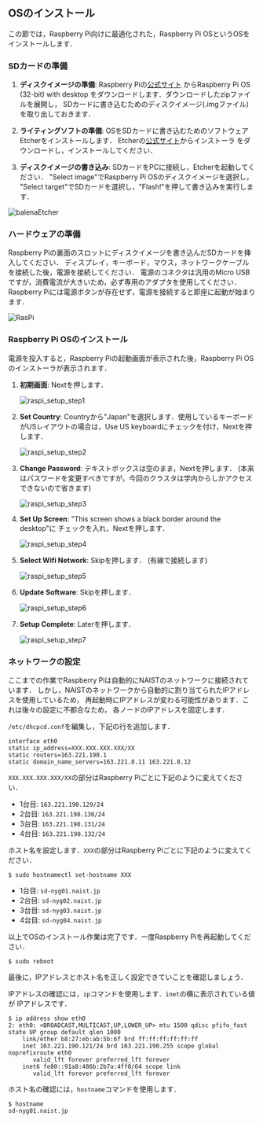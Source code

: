 ## OSのインストール

この節では，Raspberry Pi向けに最適化された，Raspberry Pi OSというOSをインストールします．

### SDカードの準備

1. **ディスクイメージの準備**:
Raspberry Piの[公式サイト](https://www.raspberrypi.org/downloads/raspberry-pi-os/)
からRaspberry Pi OS (32-bit) with desktop
をダウンロードします．ダウンロードしたzipファイルを展開し，
SDカードに書き込むためのディスクイメージ(.imgファイル)を取り出しておきます．

2. **ライティングソフトの準備**:
OSをSDカードに書き込むためのソフトウェアEtcherをインストールします．
Etcherの[公式サイト](https://www.balena.io/etcher/)からインストーラ
をダウンロードし，インストールしてください．

3. **ディスクイメージの書き込み**:
SDカードをPCに接続し，Etcherを起動してください．
    "Select image"でRaspberry Pi OSのディスクイメージを選択し，
    "Select target"でSDカードを選択し，"Flash!"を押して書き込みを実行します．

![balenaEtcher](img/balena_etcher.png)

### ハードウェアの準備

Raspberry Piの裏面のスロットにディスクイメージを書き込んだSDカードを挿入してください．
ディスプレイ，キーボード，マウス，ネットワークケーブルを接続した後，電源を接続してください．
電源のコネクタは汎用のMicro USBですが，消費電流が大きいため，必ず専用のアダプタを使用してください．
Raspberry Piには電源ボタンが存在せず，電源を接続すると即座に起動が始まります．

![RasPi](img/raspi.jpg)

### Raspberry Pi OSのインストール

電源を投入すると，Raspberry Piの起動画面が表示された後，Raspberry Pi OSのインストーラが表示されます．

1. **初期画面**: Nextを押します．

    ![raspi_setup_step1](img/raspi_setup_step1.png)

1. **Set Country**: Countryから"Japan"を選択します．使用しているキーボードがUSレイアウトの場合は，Use US keyboardにチェックを付け，Nextを押します．

    ![raspi_setup_step2](img/raspi_setup_step2.png)

2. **Change Password**: テキストボックスは空のまま，Nextを押します．
    (本来はパスワードを変更すべきですが，今回のクラスタは学内からしかアクセス
    できないので省きます)

    ![raspi_setup_step3](img/raspi_setup_step3.png)

3. **Set Up Screen**: "This screen shows a black border around the desktop"に
    チェックを入れ，Nextを押します．

    ![raspi_setup_step4](img/raspi_setup_step4.png)

4. **Select Wifi Network**: Skipを押します． (有線で接続します)

    ![raspi_setup_step5](img/raspi_setup_step5.png)

5. **Update Software**: Skipを押します．

    ![raspi_setup_step6](img/raspi_setup_step6.png)

6. **Setup Complete**: Laterを押します．

    ![raspi_setup_step7](img/raspi_setup_step7.png)

### ネットワークの設定

ここまでの作業でRaspberry Piは自動的にNAISTのネットワークに接続されています．
しかし，NAISTのネットワークから自動的に割り当てられたIPアドレスを使用しているため，
再起動時にIPアドレスが変わる可能性があります．これは後々の設定に不都合なため，
各ノードのIPアドレスを固定します．

`/etc/dhcpcd.conf`を編集し，下記の行を追加します．

```text
interface eth0
static ip_address=XXX.XXX.XXX.XXX/XX
static routers=163.221.190.1
static domain_name_servers=163.221.8.11 163.221.8.12
```

`XXX.XXX.XXX.XXX/XX`の部分はRaspberry Piごとに下記のように変えてください．

- 1台目: `163.221.190.129/24`
- 2台目: `163.221.190.130/24`
- 3台目: `163.221.190.131/24`
- 4台目: `163.221.190.132/24`

ホスト名を設定します．`XXX`の部分はRaspberry Piごとに下記のように変えてください．

```
$ sudo hostnamectl set-hostname XXX
```

- 1台目: `sd-nyg01.naist.jp`
- 2台目: `sd-nyg02.naist.jp`
- 3台目: `sd-nyg03.naist.jp`
- 4台目: `sd-nyg04.naist.jp`

以上でOSのインストール作業は完了です．一度Raspberry Piを再起動してください．

```
$ sudo reboot
```

最後に，IPアドレスとホスト名を正しく設定できていことを確認しましょう．

IPアドレスの確認には，`ip`コマンドを使用します．`inet`の横に表示されている値が
IPアドレスです．

```
$ ip address show eth0
2: eth0: <BROADCAST,MULTICAST,UP,LOWER_UP> mtu 1500 qdisc pfifo_fast state UP group default qlen 1000
    link/ether b8:27:eb:ab:5b:6f brd ff:ff:ff:ff:ff:ff
    inet 163.221.190.121/24 brd 163.221.190.255 scope global noprefixroute eth0
       valid_lft forever preferred_lft forever
    inet6 fe80::91a8:486b:2b7a:4ff8/64 scope link
       valid_lft forever preferred_lft forever
```

ホスト名の確認には，`hostname`コマンドを使用します．

```
$ hostname
sd-nyg01.naist.jp
```
